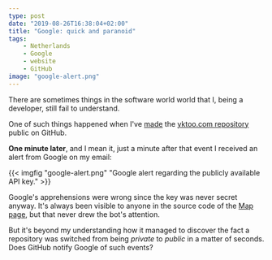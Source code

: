 ```yaml
---
type: post
date: "2019-08-26T16:38:04+02:00"
title: "Google: quick and paranoid"
tags:
    - Netherlands
    - Google
    - website
    - GitHub
image: "google-alert.png"
---
```


There are sometimes things in the software world world that I, being a developer, still fail to understand.

One of such things happened when I've [made](0357) the [yktoo.com repository](https://github.com/yktoo/yktoo.com) public on GitHub.

<!--more-->

**One minute later**, and I mean it, just a minute after that event I received an alert from Google on my email:

{{< imgfig "google-alert.png" "Google alert regarding the publicly available API key." >}}

Google's apprehensions were wrong since the key was never secret anyway. It's always been visible to anyone in the source code of the [Map page](/blog/map), but that never drew the bot's attention.

But it's beyond my understanding how it managed to discover the fact a repository was switched from being *private* to *public* in a matter of seconds. Does GitHub notify Google of such events?
